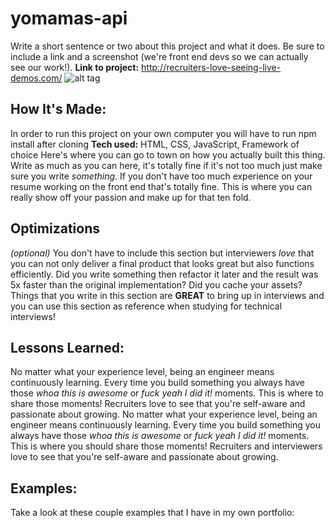 # yomamas-api

Write a short sentence or two about this project and what it does. Be sure to include a link and a screenshot (we're front end devs so we can actually see our work!).
**Link to project:** http://recruiters-love-seeing-live-demos.com/
![alt tag](http://placecorgi.com/1200/650)
## How It's Made:
In order to run this project on your own computer you will have to run npm install after cloning
**Tech used:** HTML, CSS, JavaScript, Framework of choice
Here's where you can go to town on how you actually built this thing. Write as much as you can here, it's totally fine if it's not too much just make sure you write *something*. If you don't have too much experience on your resume working on the front end that's totally fine. This is where you can really show off your passion and make up for that ten fold.
## Optimizations
*(optional)*
You don't have to include this section but interviewers *love* that you can not only deliver a final product that looks great but also functions efficiently. Did you write something then refactor it later and the result was 5x faster than the original implementation? Did you cache your assets? Things that you write in this section are **GREAT** to bring up in interviews and you can use this section as reference when studying for technical interviews!

## Lessons Learned:

No matter what your experience level, being an engineer means continuously learning. Every time you build something you always have those *whoa this is awesome* or *fuck yeah I did it!* moments. This is where to share those moments! Recruiters love to see that you're self-aware and passionate about growing.
No matter what your experience level, being an engineer means continuously learning. Every time you build something you always have those *whoa this is awesome* or *fuck yeah I did it!* moments. This is where you should share those moments! Recruiters and interviewers love to see that you're self-aware and passionate about growing.

## Examples:
Take a look at these couple examples that I have in my own portfolio:

